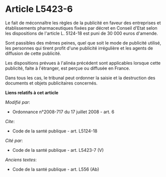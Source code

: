 # Article L5423-6

Le fait de méconnaître les règles de la publicité en faveur des entreprises et établissements pharmaceutiques fixées par
décret en Conseil d'Etat selon les dispositions de l'article L. 5124-18 est puni de 30 000 euros d'amende. 

Sont passibles des mêmes peines, quel que soit le mode de publicité utilisé, les personnes qui tirent profit d'une publicité
irrégulière et les agents de diffusion de cette publicité. 

Les dispositions prévues à l'alinéa précédent sont applicables lorsque cette publicité, faite à l'étranger, est perçue ou
diffusée en France. 

Dans tous les cas, le tribunal peut ordonner la saisie et la destruction des documents et objets publicitaires concernés.

**Liens relatifs à cet article**

_Modifié par_:

  - Ordonnance n°2008-717 du 17 juillet 2008 - art. 6

_Cite_:

  - Code de la santé publique - art. L5124-18

_Cité par_:

  - Code de la santé publique - art. L5423-7 (V)

_Anciens textes_:

  - Code de la santé publique - art. L556 (Ab)
